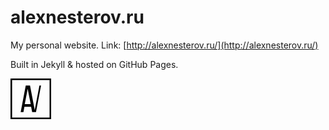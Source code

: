 # alexnesterov.ru

My personal website. Link: [http://alexnesterov.ru/](http://alexnesterov.ru/)

Built in Jekyll & hosted on GitHub Pages.

<a href="http://alexnesterov.ru">
  <svg width="65" height="65" xmlns="http://www.w3.org/2000/svg" viewBox="-440 242.2 77.8 77.8">
    <path d="M-440 242.2V320h77.8v-77.8H-440zM-365.2 316.9h-71.7v-71.7h71.7V316.9z"/>
    <path d="M-413.4 296.3h12.9l2 10.3c2.4 0 4.9 0 7.3 0l9.7-51h-3.1l-9 47.1 -9-47.1c-2.7 0-5.5 0-8.2 0l-9.7 51h5.3L-413.4 296.3zM-407.1 262l5.8 29.4h-11.4L-407.1 262z"/>
  </svg>
</a>
